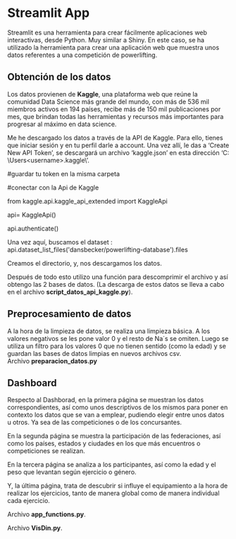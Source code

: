 # Streamlit App

Streamlit es una herramienta para crear fácilmente aplicaciones web interactivas, desde Python. Muy similar a Shiny. En este caso, se ha utilizado la herramienta para crear una aplicación web que muestra unos datos referentes a una competición de powerlifting.


##  Obtención de los datos

Los datos provienen de **Kaggle**, una plataforma web que reúne la comunidad Data Science más grande del mundo, con más de 536 mil miembros activos en 194 países, recibe más de 150 mil publicaciones por mes, que brindan todas las herramientas y recursos más importantes para progresar al máximo en data science.

Me he descargado los datos a través de la API de Kaggle. Para ello, tienes que iniciar sesión y en tu perfil darle a account. Una vez allí, le das a ‘Create New API Token’, se descargará un archivo ‘kaggle.json’ en esta dirección ‘C: \Users\<username>\.kaggle\’.

#guardar tu token en la misma carpeta

#conectar con la Api de Kaggle

from kaggle.api.kaggle_api_extended import KaggleApi

api= KaggleApi()

api.authenticate()

Una vez aquí, buscamos el dataset : api.dataset_list_files('dansbecker/powerlifting-database').files

Creamos el directorio, y, nos descargamos los datos.

Después de todo esto utilizo una función para descomprimir el archivo y así obtengo las 2 bases de datos. (La descarga de estos datos se lleva a cabo en el archivo **script_datos_api_kaggle.py**).

## Preprocesamiento de datos

A la hora de la limpieza de datos, se realiza una limpieza básica. A los valores negativos se les pone valor 0 y el resto de Na´s se omiten. Luego se utiliza un filtro para los valores 0 que no tienen sentido (como la edad) y se guardan las bases de datos limpias en nuevos archivos csv.  
Archivo **preparacion_datos.py**

## Dashboard

Respecto al Dashborad, en la primera página se muestran los datos correspondientes, así como unos descriptivos de los mismos para poner en contexto los datos que se van a emplear, pudiendo elegir entre unos datos u otros.
Ya sea de las competiciones o de los concursantes.

En la segunda página se muestra la participación de las federaciones, así como los países, estados y ciudades en los que más encuentros o competiciones se realizan.

En la tercera página se analiza a los participantes, así como la edad y el peso que levantan según ejercicio o género.

Y, la última página, trata de descubrir si influye el equipamiento a la hora de realizar los ejercicios, tanto de manera global como de manera individual cada ejercicio.  

Archivo **app_functions.py**.  

Archivo **VisDin.py**.
